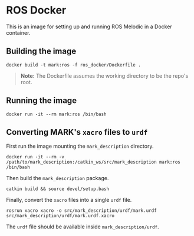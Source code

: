 # ROS Docker

This is an image for setting up and running ROS Melodic in a Docker container.

## Building the image

```
docker build -t mark:ros -f ros_docker/Dockerfile .
```

> **Note:** The Dockerfile assumes the working directory to be the repo's root.

## Running the image

```
docker run -it --rm mark:ros /bin/bash
```

## Converting MARK's `xacro` files to `urdf`

First run the image mounting the `mark_description` directory.

```
docker run -it --rm -v /path/to/mark_description:/catkin_ws/src/mark_description mark:ros /bin/bash
```

Then build the `mark_description` package.

```
catkin build && source devel/setup.bash
```

Finally, convert the `xacro` files into a single `urdf` file.

```
rosrun xacro xacro -o src/mark_description/urdf/mark.urdf src/mark_description/urdf/mark.urdf.xacro
```

The `urdf` file should be available inside `mark_description/urdf`.
